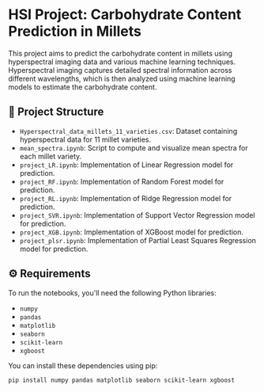 # HSI Project: Carbohydrate Content Prediction in Millets

This project aims to predict the carbohydrate content in millets using hyperspectral imaging data and various machine learning techniques. Hyperspectral imaging captures detailed spectral information across different wavelengths, which is then analyzed using machine learning models to estimate the carbohydrate content.

## 📁 Project Structure

- `Hyperspectral_data_millets_11_varieties.csv`: Dataset containing hyperspectral data for 11 millet varieties.
- `mean_spectra.ipynb`: Script to compute and visualize mean spectra for each millet variety.
- `project_LR.ipynb`: Implementation of Linear Regression model for prediction.
- `project_RF.ipynb`: Implementation of Random Forest model for prediction.
- `project_RL.ipynb`: Implementation of Ridge Regression model for prediction.
- `project_SVR.ipynb`: Implementation of Support Vector Regression model for prediction.
- `project_XGB.ipynb`: Implementation of XGBoost model for prediction.
- `project_plsr.ipynb`: Implementation of Partial Least Squares Regression model for prediction.

## ⚙️ Requirements

To run the notebooks, you'll need the following Python libraries:

- `numpy`
- `pandas`
- `matplotlib`
- `seaborn`
- `scikit-learn`
- `xgboost`

You can install these dependencies using pip:

```bash
pip install numpy pandas matplotlib seaborn scikit-learn xgboost
